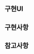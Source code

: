 <!-- 🔥필요한것만 가져다가 사용하세용 안쓰는것 지우고 올리셔요🔥 -->

<!-- 표템플릿
|내용1|내용2|내용3|
|:---:|:---:|:---:|
|이미지1|이미지2|이미지3|
-->

<!-- 체크박스
- [ ] 체크박스1
-->

## 구현UI

## 구현사항

## 참고사항
